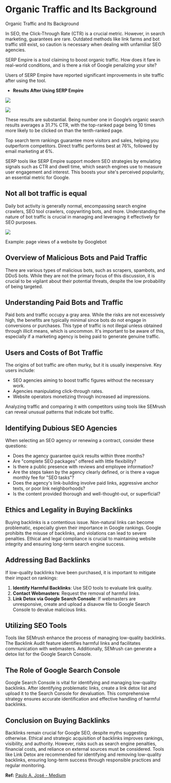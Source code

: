 # Organic Traffic and Its Background

Organic Traffic and Its Background

In SEO, the Click-Through Rate (CTR) is a crucial metric. However, in search marketing, guarantees are rare. Outdated methods like link farms and bot traffic still exist, so caution is necessary when dealing with unfamiliar SEO agencies.

SERP Empire is a tool claiming to boost organic traffic. How does it fare in real-world conditions, and is there a risk of Google penalizing your site?

Users of SERP Empire have reported significant improvements in site traffic after using the tool.

- **Results After Using SERP Empire**

![](https://miro.medium.com/v2/resize:fit:700/0*vasQRvyAbnH8MLTV)

![](https://miro.medium.com/v2/resize:fit:700/0*vr2J6q9N-62dEEMV)

These results are substantial. Being number one in Google’s organic search results averages a 31.7% CTR, with the top-ranked page being 10 times more likely to be clicked on than the tenth-ranked page.

Top search term rankings guarantee more visitors and sales, helping you outperform competitors. Direct traffic performs best at 76%, followed by email marketing at 6%.

SERP tools like SERP Empire support modern SEO strategies by emulating signals such as CTR and dwell time, which search engines use to measure user engagement and interest. This boosts your site's perceived popularity, an essential metric for Google.

## Not all bot traffic is equal

Daily bot activity is generally normal, encompassing search engine crawlers, SEO tool crawlers, copywriting bots, and more. Understanding the nature of bot traffic is crucial in managing and leveraging it effectively for SEO purposes.

![](https://miro.medium.com/v2/resize:fit:529/0*PgCQf8rBukL6MHHs)

Example: page views of a website by Googlebot

## Overview of Malicious Bots and Paid Traffic

There are various types of malicious bots, such as scrapers, spambots, and DDoS bots. While they are not the primary focus of this discussion, it is crucial to be vigilant about their potential threats, despite the low probability of being targeted.

## Understanding Paid Bots and Traffic

Paid bots and traffic occupy a gray area. While the risks are not excessively high, the benefits are typically minimal since bots do not engage in conversions or purchases. This type of traffic is not illegal unless obtained through illicit means, which is uncommon. It's important to be aware of this, especially if a marketing agency is being paid to generate genuine traffic.

## Users and Costs of Bot Traffic

The origins of bot traffic are often murky, but it is usually inexpensive. Key users include:

- SEO agencies aiming to boost traffic figures without the necessary work.
- Agencies manipulating click-through rates.
- Website operators monetizing through increased ad impressions.

Analyzing traffic and comparing it with competitors using tools like SEMrush can reveal unusual patterns that indicate bot traffic.

## Identifying Dubious SEO Agencies

When selecting an SEO agency or renewing a contract, consider these questions:

- Does the agency guarantee quick results within three months?
- Are "complete SEO packages" offered with little flexibility?
- Is there a public presence with reviews and employee information?
- Are the steps taken by the agency clearly defined, or is there a vague monthly fee for "SEO tasks"?
- Does the agency's link-building involve paid links, aggressive anchor texts, or poor link neighborhoods?
- Is the content provided thorough and well-thought-out, or superficial?

## Ethics and Legality in Buying Backlinks

Buying backlinks is a contentious issue. Non-natural links can become problematic, especially given their importance in Google rankings. Google prohibits the misuse of backlinks, and violations can lead to severe penalties. Ethical and legal compliance is crucial to maintaining website integrity and ensuring long-term search engine success.

## Addressing Bad Backlinks

If low-quality backlinks have been purchased, it is important to mitigate their impact on rankings:

1. **Identify Harmful Backlinks**: Use SEO tools to evaluate link quality.
2. **Contact Webmasters**: Request the removal of harmful links.
3. **Link Detox via Google Search Console**: If webmasters are unresponsive, create and upload a disavow file to Google Search Console to devalue malicious links.

## Utilizing SEO Tools

Tools like SEMrush enhance the process of managing low-quality backlinks. The Backlink Audit feature identifies harmful links and facilitates communication with webmasters. Additionally, SEMrush can generate a detox list for the Google Search Console.

## The Role of Google Search Console

Google Search Console is vital for identifying and managing low-quality backlinks. After identifying problematic links, create a link detox list and upload it to the Search Console for devaluation. This comprehensive strategy ensures accurate identification and effective handling of harmful backlinks.

## Conclusion on Buying Backlinks

Backlinks remain crucial for Google SEO, despite myths suggesting otherwise. Ethical and strategic acquisition of backlinks improves rankings, visibility, and authority. However, risks such as search engine penalties, financial costs, and reliance on external sources must be considered. Tools like Link Detox are recommended for identifying and removing low-quality backlinks, ensuring long-term success through responsible practices and regular monitoring.

**Ref:** [Paulo A. José - Medium](https://bettermarketing.pub/i-tried-a-tool-that-promises-organic-traffic-to-your-site-heres-what-happened-next-0961e9b8f775)

